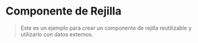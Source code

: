 # Componente de Rejilla

> Este es un ejemplo para crear un componente de rejilla reutilizable y utilizarlo con datos externos.

<common-codepen-snippet title="Ejemplo de Componente de Rejilla de Vue 3" slug="BaKbowJ" tab="js,result" />

